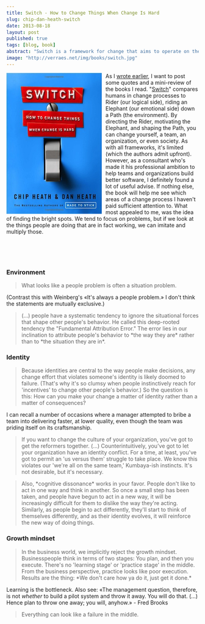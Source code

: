 ```yaml
---
title: Switch - How to Change Things When Change Is Hard
slug: chip-dan-heath-switch
date: 2013-08-18
layout: post
published: true
tags: [blog, book]
abstract: "Switch is a framework for change that aims to operate on the emotional side, the logical side, and the environment."
image: "http://verraes.net/img/books/switch.jpg"
---
```


<img style="float:left;margin-right: 10px" src="/img/books/switch.jpg" alt="Switch - How to Change Things When Change Is Hard">

As I [wrote earlier](/2013/08/john-gall-systemantics-the-systems-bible/), I want to post some quotes and a mini-review of
the books I read. "[Switch](http://www.amazon.com/Switch-Change-Things-When-Hard/dp/0385528752)" compares humans in
change processes to Rider (our logical side), riding an Elephant (our emotional side)
down a Path (the environment). By directing the Rider, motivating the Elephant, and shaping the Path, you can change yourself,
a team, an organization, or even society. As with all frameworks, it's limited (which the authors admit upfront). However,
as a consultant who's made it his professional ambition to help teams and organizations build better software, I definitely found
a lot of useful advise. If nothing else, the book will help me see which areas of a change process I haven't paid sufficient
attention to. What most appealed to me, was the idea of finding the bright spots. We tend to focus on problems, but if we look at the
things people are doing that are in fact working, we can imitate and multiply those.

<br><br><br>

### Environment

<blockquote>What looks like a people problem is often a situation problem.</blockquote>

(Contrast this with Weinberg's «It's always a people problem.» I don't think the statements are mutually exclusive.)

<blockquote>(...) people have a systematic tendency to ignore the situational forces that shape other people's behavior. He called
this deep-rooted tendency the "Fundamental Attribution Error." The error lies in our inclination to attribute people's
behavior to *the way they are* rather than to *the situation they are in*.</blockquote>

### Identity

<blockquote>Because identities are central to the way people make decisions, any change effort that violates someone's identity
is likely doomed to failure. (That's why it's so clumsy when people instinctively reach for 'incentives' to change other
people's behavior.) So the question is this: How can you make your change a matter of identity rather than a matter of
consequences?</blockquote>

I can recall a number of occasions where a manager attempted to bribe a team into delivering faster, at lower quality,
even though the team was priding itself on its craftsmanship.

<blockquote>If you want to change the culture of your organization, you've got to get the reformers together. (...) Counterintuitively,
you've got to let your organization have an identity conflict. For a time, at least, you've got to permit
an 'us versus them' struggle to take place. We know this violates our 'we're all on the same team,' Kumbaya-ish instincts.
It's not desirable, but it's necessary.</blockquote>

<blockquote>Also, *cognitive dissonance* works in your favor. People don't like to act in one way and think in another. So once a small
step has been taken, and people have begun to act in a new way, it will be increasingly difficult for them to dislike the
way they're acting. Similarly, as people begin to act differently, they'll start to think of themselves differently, and as
their identity evolves, it will reinforce the new way of doing things.</blockquote>


### Growth mindset

<blockquote>In the business world, we implicitly reject the growth mindset. Businesspeople think in terms of two stages: You plan,
and then you execute. There's no 'learning stage' or 'practice stage' in the middle. From the business perspective, practice
 looks like poor execution. Results are the thing: *We don't care how ya do it, just get it done.*</blockquote>

Learning is the bottleneck. Also see: «The management question, therefore, is not *whether* to build a pilot
system and throw it away. You will do that. (...) Hence plan to throw one away; you will, anyhow.» - Fred Brooks

<blockquote>Everything can look like a failure in the middle.</blockquote>


